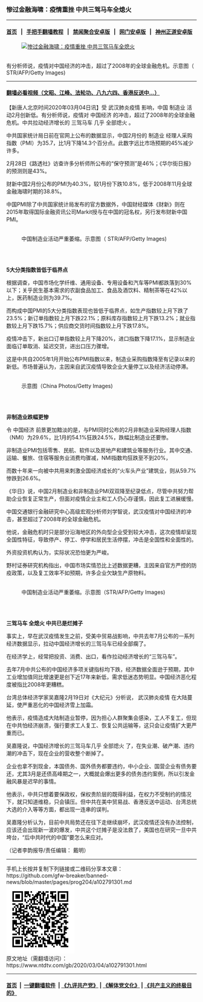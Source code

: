 ### 惨过金融海啸：疫情重挫 中共三驾马车全熄火
------------------------

#### [首页](https://github.com/gfw-breaker/banned-news/blob/master/README.md) &nbsp;&nbsp;|&nbsp;&nbsp; [手把手翻墙教程](https://github.com/gfw-breaker/guides/wiki) &nbsp;&nbsp;|&nbsp;&nbsp; [禁闻聚合安卓版](https://github.com/gfw-breaker/bn-android) &nbsp;&nbsp;|&nbsp;&nbsp; [网门安卓版](https://github.com/oGate2/oGate) &nbsp;&nbsp;|&nbsp;&nbsp; [神州正道安卓版](https://github.com/SzzdOgate/update) 



<div><div class="featured_image">
 <a href="https://i.ntdtv.com/assets/uploads/2020/03/gettyimages-105192967.jpg" target="_blank">
  <figure>
   <img alt="惨过金融海啸：疫情重挫 中共三驾马车全熄火" src="https://i.ntdtv.com/assets/uploads/2020/03/gettyimages-105192967-800x450.jpg"/>
  </figure><br/>
 </a>
 <span class="caption">
  有分析师说，疫情对中国经济的冲击，超过了2008年的全球金融危机。示意图（ STR/AFP/Getty Images)
 </span>
</div>
</div><hr/>

#### [翻墙必看视频（文昭、江峰、法轮功、八九六四、香港反送中...）](https://github.com/gfw-breaker/banned-news/blob/master/pages/link3.md)

<div><div class="post_content" itemprop="articleBody">
 <p>
  【新唐人北京时间2020年03月04日讯】受
  <ok href="https://www.ntdtv.com/gb/442749.htm">
   武汉肺炎疫情
  </ok>
  影响，中国
  <ok href="https://www.ntdtv.com/gb/制造业.htm">
   制造业
  </ok>
  活动2月创新低。有分析师说，疫情对
  <ok href="https://www.ntdtv.com/gb/中国经济.htm">
   中国经济
  </ok>
  的冲击，超过了2008年的全球金融危机。中共拉动经济增长的
  <ok href="https://www.ntdtv.com/gb/三驾马车.htm">
   三驾马车
  </ok>
  几乎
  <ok href="https://www.ntdtv.com/gb/全部熄火.htm">
   全部熄火
  </ok>
  。
 </p>
 <p>
  中共国家统计局日前在官网上公布的数据显示，中国2月份的
  <ok href="https://www.ntdtv.com/gb/制造业.htm">
   制造业
  </ok>
  经理人采购指数（PMI）为35.7，比1月下降14.3个百分点。此数字远比市场预期的45%减少许多。
 </p>
 <p>
  2月28日《路透社》访查许多分析师所公布的“保守预测”是46%；《华尔街日报》的预测则是43%。
 </p>
 <p>
  财新中国2月份公布的PMI为40.3%，较1月份下跌10.8%，低于2008年11月全球金融海啸时期的38.8%。
 </p>
 <p>
  中国PMI除了中共国家统计局发布的官方数据外，中国财经媒体《财新》则在2015年取得国际金融资讯公司Markit授与在中国的冠名权，另行发布财新中国PMI。
 </p>
 <figure class="wp-caption alignnone" id="attachment_102791315" style="width: 600px">
  <ok href="https://i.ntdtv.com/assets/uploads/2020/03/gettyimages-1010042478-594x594.jpg">
   <img alt="" class="size-medium wp-image-102791315" src="https://i.ntdtv.com/assets/uploads/2020/03/gettyimages-1010042478-594x594-600x338.jpg"/>
  </ok>
  <br/><figcaption class="wp-caption-text">
   中国制造业活动严重萎缩。示意图（ STR/AFP/Getty Images)
  </figcaption><br/>
 </figure><br/>
 <p>
  <strong>
   5大分类指数皆低于临界点
  </strong>
 </p>
 <p>
  根据调查，中国市场化学纤维、通用设备、专用设备和汽车等PMI都跌落到30%以下；关乎民生基本需求的农副食品加工、食品及酒饮料、精制茶等在42%以上，医药制造业则为39.7%。
 </p>
 <p>
  而构成中国PMI的5大分类指数表现也皆低于临界点，如生产指数较上月下跌了23.5%；新订单指数较上月下跌22.1%；原料库存指数较上月下跌13.2%；就业指数较上月下跌15.7%；供应商交货时间指数较上月下跌17.8%。
 </p>
 <p>
  疫情冲击下，新出口订单指数较上月下降20%，进口指数下降17.1%，显示制造业面临订单取消、延迟交货，进出口压力骤增。
 </p>
 <p>
  这是中共自2005年1月开始公布PMI指数以来，制造业采购指数降至有记录以来的新低。市场普遍认为，主因来自武汉疫情导致企业大量停工以及经济活动停滞。
 </p>
 <figure class="wp-caption alignnone" id="attachment_102791313" style="width: 600px">
  <ok href="https://i.ntdtv.com/assets/uploads/2020/03/656d39455d7e3c4b37960c3188685afb.jpg">
   <img alt="" class="size-medium wp-image-102791313" src="https://i.ntdtv.com/assets/uploads/2020/03/656d39455d7e3c4b37960c3188685afb-600x338.jpg"/>
  </ok>
  <br/><figcaption class="wp-caption-text">
   示意图（China Photos/Getty Images)
  </figcaption><br/>
 </figure><br/>
 <p>
  <strong>
   非制造业跌幅更惨
  </strong>
 </p>
 <p>
  令
  <ok href="https://www.ntdtv.com/gb/中国经济.htm">
   中国经济
  </ok>
  前景更加黯淡的是，与PMI同时公布的2月非制造业采购经理人指数（NMI）为29.6%，比1月的54.1%狂跌24.5%，跌幅比制造业还要惨。
 </p>
 <p>
  非制造业PMI包括零售、民航、软件以及房地产和建筑业等服务行业。其中交通、运输、餐旅、住宿等服务业消费均骤减，NMI指数均狂跌至不到20%，
 </p>
 <p>
  而数十年来一向被中共用来刺激全国经济成长的“火车头产业”建筑业，则从59.7%惨跌到26.6%。
 </p>
 <p>
  《华日》说，中国2月制造业和非制造业PMI双双降至纪录低点，尽管中共努力帮助企业恢复正常生产，但面对疫情企业主和工人仍心存谨慎，因此复工进展缓慢。
 </p>
 <p>
  中国交通银行金融研究中心高级宏观分析师刘学智说，武汉疫情对中国经济的冲击，甚至超过了2008年的全球金融危机。
 </p>
 <p>
  他说，金融危机时只是部分沿海地区的外向型企业受到较大冲击，这次疫情却呈现全国性特征，导致停产、停工、停学和居民生活停摆，冲击是全国性和全面性的。
 </p>
 <p>
  外资投资机构认为，实际状况恐怕更为严峻。
 </p>
 <p>
  野村证券研究机构指出，中国市场实情恐比上述数据更糟，主因来自官方严控的防疫政策，以及复工效率不如预期，许多企业欠缺生产原物料。
 </p>
 <figure class="wp-caption alignnone" id="attachment_102791312" style="width: 600px">
  <ok href="https://i.ntdtv.com/assets/uploads/2020/03/befaec9a177ba67681a7d25f3ac29fb9.jpg">
   <img alt="" class="size-medium wp-image-102791312" src="https://i.ntdtv.com/assets/uploads/2020/03/befaec9a177ba67681a7d25f3ac29fb9-600x337.jpg"/>
  </ok>
  <br/><figcaption class="wp-caption-text">
   中国制造业活动严重萎缩。示意图（STR/AFP/Getty Images)
  </figcaption><br/>
 </figure><br/>
 <p>
  <strong>
   <ok href="https://www.ntdtv.com/gb/三驾马车.htm">
    三驾马车
   </ok>
   全熄火 中共已是烂摊子
  </strong>
 </p>
 <p>
  事实上，早在武汉疫情发生之前，受美中贸易战影响，中共去年7月公布的一系列经济数据显示，拉动中国经济增长的三驾马车已经全部瘸了。
 </p>
 <p>
  在经济学上，经常把投资、消费、出口，看作拉动经济增长的“三驾马车”。
 </p>
 <p>
  去年7月中共公布的中国经济多项关键指标均下跌，经济数据全面逊于预期，其中工业增加值同比增速更是创下近17年来新低，需求低迷态势明显。中国经济恶化程度被指比2008年更糟糕。
 </p>
 <p>
  台湾总体经济学家吴嘉隆2月19日对《大纪元》分析说，
  <ok href="https://www.ntdtv.com/gb/442749.htm">
   武汉肺炎疫情
  </ok>
  在大陆蔓延，使严重恶化的中国经济雪上加霜。
 </p>
 <p>
  他表示，疫情造成大陆制造业暂停，因为担心人群聚集会感染，工人不复工，但现在中共怕经济崩溃，强行要求工人复工、恢复公共运输等，这只会让疫情扩大更严重而已。
 </p>
 <p>
  吴嘉隆说，中国经济增长的三驾马车几乎
  <ok href="https://www.ntdtv.com/gb/全部熄火.htm">
   全部熄火
  </ok>
  了，在失业潮、破产潮、违约潮的冲击下，现在企业的营收整个断掉了。
 </p>
 <p>
  企业也拿不到现金，本国债务、国外债务都要违约，中小企业、国营企业有债务要还，尤其3月是还债高峰期之一，大概就会爆出更多的债务违约案例，所以引发金融风暴是迟早的事情。
 </p>
 <p>
  他表示，中共只想着要保政权，保权贵阶层的既得利益，在权力不受制约的情况下，就只知道维稳，只会镇压。但中共在美中贸易战、香港反送中运动、台湾总统大选的介入等等方面，都出现一连串的误判。
 </p>
 <p>
  吴嘉隆分析认为，目前中共局势还在往下走继续崩坏，武汉疫情还没有办法控制，应该还会出现新一波的爆发，中共这个烂摊子是没法救了，美国也在研究一旦中共垮台，“后中共时代的中国”要怎么来应对。
 </p>
 <p>
  （记者李韵报导/责任编辑： 戴明）
 </p>
 <div class="single_ad">
 </div>
</div>
</div>
<hr/>
手机上长按并复制下列链接或二维码分享本文章：<br/>
https://github.com/gfw-breaker/banned-news/blob/master/pages/prog204/a102791301.md <br/>
<a href='https://github.com/gfw-breaker/banned-news/blob/master/pages/prog204/a102791301.md'><img src='https://github.com/gfw-breaker/banned-news/blob/master/pages/prog204/a102791301.md.png'/></a> <br/>
原文地址（需翻墙访问）：https://www.ntdtv.com/gb/2020/03/04/a102791301.html


------------------------
#### [首页](https://github.com/gfw-breaker/banned-news/blob/master/README.md) &nbsp;|&nbsp; [一键翻墙软件](https://github.com/gfw-breaker/nogfw/blob/master/README.md) &nbsp;| [《九评共产党》](https://github.com/gfw-breaker/9ping.md/blob/master/README.md#九评之一评共产党是什么) | [《解体党文化》](https://github.com/gfw-breaker/jtdwh.md/blob/master/README.md) | [《共产主义的终极目的》](https://github.com/gfw-breaker/gczydzjmd.md/blob/master/README.md)


<img src='http://gfw-breaker.win/banned-news/pages/prog204/a102791301.md' width='0px' height='0px'/>
